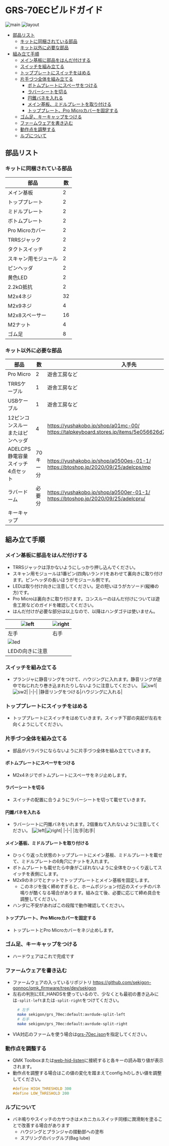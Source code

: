 # GRS-70ECビルドガイド

![main](img/GRS-70EC.JPG)
![layout](img/keyboard-layout.png)


- [部品リスト](#部品リスト)
  - [キットに同梱されている部品](#キットに同梱されている部品)
  - [キット以外に必要な部品](#キット以外に必要な部品)
- [組み立て手順](#組み立て手順)
  - [メイン基板に部品をはんだ付けする](#メイン基板に部品をはんだ付けする)
  - [スイッチを組み立てる](#スイッチを組み立てる)
  - [トッププレートにスイッチをはめる](#トッププレートにスイッチをはめる)
  - [片手づつ全体を組み立てる](#片手づつ全体を組み立てる)
    - [ボトムプレートにスペーサをつける](#ボトムプレートにスペーサをつける)
    - [ラバーシートを切る](#ラバーシートを切る)
    - [円錐バネを入れる](#円錐バネを入れる)
    - [メイン基板、ミドルプレートを取り付ける](#メイン基板ミドルプレートを取り付ける)
    - [トッププレート、Pro Microカバーを固定する](#トッププレートpro-microカバーを固定する)
  - [ゴム足、キーキャップをつける](#ゴム足キーキャップをつける)
  - [ファームウェアを書き込む](#ファームウェアを書き込む)
  - [動作点を調整する](#動作点を調整する)
  - [ルブについて](#ルブについて)

## 部品リスト
### キットに同梱されている部品

| 部品                 | 数  |
| -------------------- | --- |
| メイン基板           | 2   |
| トッププレート       | 2   |
| ミドルプレート       | 2   |
| ボトムプレート       | 2   |
| Pro Microカバー      | 2   |
| TRRSジャック         | 2   |
| タクトスイッチ       | 2   |
| スキャン用モジュール | 2   |
| ピンヘッダ           | 2   |
| 黄色LED              | 2   |
| 2.2kΩ抵抗            | 2   |
| M2x4ネジ             | 32  |
| M2x9ネジ             | 4   |
| M2x8スペーサー       | 16  |
| M2ナット             | 4   |
| ゴム足               | 8   |



### キット以外に必要な部品

| 部品                              | 数       | 入手先                                                                                                |
| --------------------------------- | -------- | ----------------------------------------------------------------------------------------------------- |
| Pro Micro                         | 2        | 遊舎工房など                                                                                          |
| TRRSケーブル                      | 1        | 遊舎工房など                                                                                          |
| USBケーブル                       | 1        | 遊舎工房など                                                                                          |
| 12ピンコンスルーまたはピンヘッダ  | 4        | https://yushakobo.jp/shop/a01mc-00/<br> https://talpkeyboard.stores.jp/items/5e056626d790db16e2889233 |
| ADELCPS 静電容量スイッチ4点セット | 70キー分 | https://yushakobo.jp/shop/a0500es-01-1/<br> https://btoshop.jp/2020/09/25/adelcps/mp                  |
| ラバードーム                      | 必要分   | https://yushakobo.jp/shop/a0500er-01-1/<br> https://btoshop.jp/2020/09/25/adelcpru/                   |
| キーキャップ                      |          |                                                                                                       |

## 組み立て手順
### メイン基板に部品をはんだ付けする
  - TRRSジャックは浮かないようにしっかり押し込んでください。
  - スキャン用モジュールは1番ピン(四角いランド)をあわせて裏向きに取り付けます。ピンヘッダの長いほうがモジュール側です。
  - LEDは取り付け向きに注意してください。足の短いほうがカソード(縦棒の方)です。
  - Pro Microは裏向きに取り付けます。コンスルーのはんだ付けについては遊舎工房などのガイドを確認してください。
  - はんだ付けが必要な部分は以上なので、以降はハンダゴテは使いません。
  
  |![left](img/left_main1.JPG)|![right](img/right_main1.JPG)|
  |-|-|
  |左手|右手|
  |![led](img/led.JPG)||
  |LEDの向きに注意||

### スイッチを組み立てる
  - プランジャに静音リングをつけて、ハウジングに入れます。静音リングが途中でねじれたり巻き込まれたりしないように注意してください。
    |![sw1](img/ecswitch1.JPG)|![sw2](img/ecswitch2.JPG)|
    |-|-|
    |静音リングをつける|ハウジングに入れる|

### トッププレートにスイッチをはめる
  - トッププレートにスイッチをはめていきます。スイッチ下部の突起が左右を向くようにしてください。

### 片手づつ全体を組み立てる
  - 部品がバラバラにならないように片手づつ全体を組み立てていきます。

#### ボトムプレートにスペーサをつける
  - M2x4ネジでボトムプレートにスペーサをネジ止めします。 

#### ラバーシートを切る
  - スイッチの配置に合うようにラバーシートを切って載せていきます。

#### 円錐バネを入れる
  - ラバーシートに円錐バネをいれます。2個重ねて入れないように注意してください。
    |![left](img/left_top.JPG)|![right](img/right_top.JPG)|
    |-|-|
    |左手|右手|

#### メイン基板、ミドルプレートを取り付ける
  - ひっくり返った状態のトッププレートにメイン基板、ミドルプレートを載せて、ミドルプレートの6角穴にナットを入れます。
  - ボトムプレートも載せたら中身がこぼれないように全体をひっくり返してスイッチを表側にします。
  - M2x9のネジでとナットでトッププレートとメイン基板を固定します。
    - このネジを強く締めすぎると、ホームポジション付近のスイッチのバネ鳴りが酷くなる場合があります。組み立て後、必要に応じて締め具合を調整してください。
  - ハンダに不安があればこの段階で動作確認してください。

#### トッププレート、Pro Microカバーを固定する
  - トップレートとPro Microカバーをネジ止めします。

### ゴム足、キーキャップをつける
  - ハードウェアはこれで完成です

### ファームウェアを書き込む
  - ファームウェアの入っているリポジトリ
    https://github.com/sekigon-gonnoc/qmk_firmware/tree/dev/sekigon
  - 左右の判別にEE_HANDSを使っているので、少なくとも最初の書き込みには`-split-left`または`-split-right`をつけてください。
    ```bash
      # 左手
      make sekigon/grs_70ec:default:avrdude-split-left
      # 右手
      make sekigon/grs_70ec:default:avrdude-split-right
    ```
  - VIA対応のファームを使う場合は[grs-70ec.json](grs-70ec.json)を指定してください。

### 動作点を調整する
  - QMK Toolboxまたは[web-hid-listen](https://sekigon-gonnoc.github.io/web-hid-listen/)に接続すると各キーの読み取り値が表示されます。  
  - 動作点を調整する場合はこの値の変化を踏まえてconfig.hのしきい値を調整してください。
    ```c
    #define HIGH_THRESHOLD 300
    #define LOW_THRESHOLD 200
    ```

### ルブについて
  - バネ鳴りやスイッチのカサつきはメカニカルスイッチ同様に潤滑剤を塗ることで改善する場合があります
    - ハウジングとプランジャの摺動部への塗布
    - スプリングのバッグルブ(Bag lube)